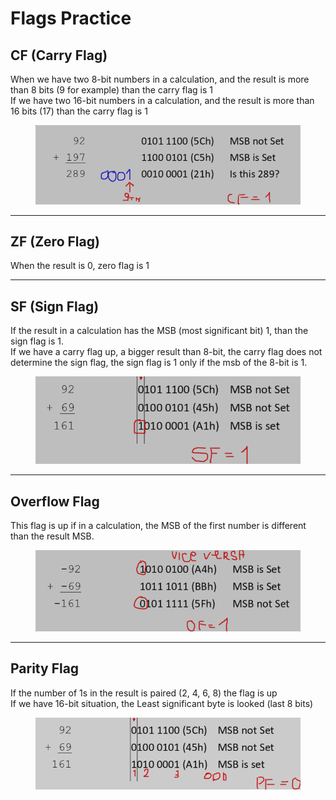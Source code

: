 # Flags Practice

## CF (Carry Flag)

When we have two 8-bit numbers in a calculation, and the result is more than 8 bits (9 for example) than the carry flag is 1\
If we have two 16-bit numbers in a calculation, and the result is more than 16 bits (17) than the carry flag is 1

<figure><img src="../../../.gitbook/assets/image (9).png" alt=""><figcaption></figcaption></figure>

***

## ZF (Zero Flag)&#x20;

When the result is 0, zero flag is 1

***

## SF (Sign Flag)

If the result in a calculation has the MSB (most significant bit) 1, than the sign flag is 1. \
If we have a carry flag up, a bigger result than 8-bit, the carry flag does not determine the sign flag, the sign flag is 1 only if the msb of the 8-bit is 1.

<figure><img src="../../../.gitbook/assets/image (10).png" alt=""><figcaption></figcaption></figure>

***

## Overflow Flag

This flag is up if in a calculation, the MSB of the first number is different than the result MSB.

<figure><img src="../../../.gitbook/assets/image (11).png" alt=""><figcaption></figcaption></figure>

***

## Parity Flag

If the number of 1s in the result is paired (2, 4, 6, 8) the flag is up \
If we have 16-bit situation, the Least significant byte is looked (last 8 bits)

<figure><img src="../../../.gitbook/assets/image (14).png" alt=""><figcaption></figcaption></figure>
